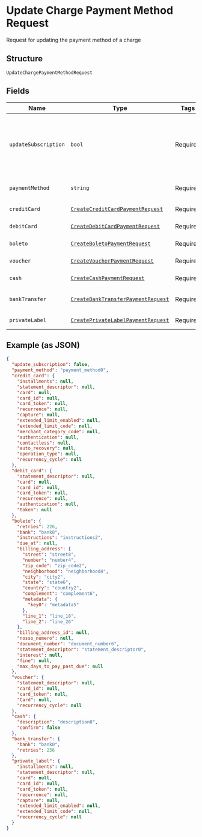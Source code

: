 
# Update Charge Payment Method Request

Request for updating the payment method of a charge

## Structure

`UpdateChargePaymentMethodRequest`

## Fields

| Name | Type | Tags | Description | Getter | Setter |
|  --- | --- | --- | --- | --- | --- |
| `updateSubscription` | `bool` | Required | Indicates if the payment method from the subscription must also be updated | getUpdateSubscription(): bool | setUpdateSubscription(bool updateSubscription): void |
| `paymentMethod` | `string` | Required | The new payment method | getPaymentMethod(): string | setPaymentMethod(string paymentMethod): void |
| `creditCard` | [`CreateCreditCardPaymentRequest`](../../doc/models/create-credit-card-payment-request.md) | Required | Credit card data | getCreditCard(): CreateCreditCardPaymentRequest | setCreditCard(CreateCreditCardPaymentRequest creditCard): void |
| `debitCard` | [`CreateDebitCardPaymentRequest`](../../doc/models/create-debit-card-payment-request.md) | Required | Debit card data | getDebitCard(): CreateDebitCardPaymentRequest | setDebitCard(CreateDebitCardPaymentRequest debitCard): void |
| `boleto` | [`CreateBoletoPaymentRequest`](../../doc/models/create-boleto-payment-request.md) | Required | Boleto data | getBoleto(): CreateBoletoPaymentRequest | setBoleto(CreateBoletoPaymentRequest boleto): void |
| `voucher` | [`CreateVoucherPaymentRequest`](../../doc/models/create-voucher-payment-request.md) | Required | Voucher data | getVoucher(): CreateVoucherPaymentRequest | setVoucher(CreateVoucherPaymentRequest voucher): void |
| `cash` | [`CreateCashPaymentRequest`](../../doc/models/create-cash-payment-request.md) | Required | Cash data | getCash(): CreateCashPaymentRequest | setCash(CreateCashPaymentRequest cash): void |
| `bankTransfer` | [`CreateBankTransferPaymentRequest`](../../doc/models/create-bank-transfer-payment-request.md) | Required | Bank Transfer data | getBankTransfer(): CreateBankTransferPaymentRequest | setBankTransfer(CreateBankTransferPaymentRequest bankTransfer): void |
| `privateLabel` | [`CreatePrivateLabelPaymentRequest`](../../doc/models/create-private-label-payment-request.md) | Required | - | getPrivateLabel(): CreatePrivateLabelPaymentRequest | setPrivateLabel(CreatePrivateLabelPaymentRequest privateLabel): void |

## Example (as JSON)

```json
{
  "update_subscription": false,
  "payment_method": "payment_method0",
  "credit_card": {
    "installments": null,
    "statement_descriptor": null,
    "card": null,
    "card_id": null,
    "card_token": null,
    "recurrence": null,
    "capture": null,
    "extended_limit_enabled": null,
    "extended_limit_code": null,
    "merchant_category_code": null,
    "authentication": null,
    "contactless": null,
    "auto_recovery": null,
    "operation_type": null,
    "recurrency_cycle": null
  },
  "debit_card": {
    "statement_descriptor": null,
    "card": null,
    "card_id": null,
    "card_token": null,
    "recurrence": null,
    "authentication": null,
    "token": null
  },
  "boleto": {
    "retries": 226,
    "bank": "bank8",
    "instructions": "instructions2",
    "due_at": null,
    "billing_address": {
      "street": "street8",
      "number": "number4",
      "zip_code": "zip_code2",
      "neighborhood": "neighborhood4",
      "city": "city2",
      "state": "state6",
      "country": "country2",
      "complement": "complement6",
      "metadata": {
        "key0": "metadata5"
      },
      "line_1": "line_18",
      "line_2": "line_26"
    },
    "billing_address_id": null,
    "nosso_numero": null,
    "document_number": "document_number6",
    "statement_descriptor": "statement_descriptor0",
    "interest": null,
    "fine": null,
    "max_days_to_pay_past_due": null
  },
  "voucher": {
    "statement_descriptor": null,
    "card_id": null,
    "card_token": null,
    "Card": null,
    "recurrency_cycle": null
  },
  "cash": {
    "description": "description0",
    "confirm": false
  },
  "bank_transfer": {
    "bank": "bank0",
    "retries": 236
  },
  "private_label": {
    "installments": null,
    "statement_descriptor": null,
    "card": null,
    "card_id": null,
    "card_token": null,
    "recurrence": null,
    "capture": null,
    "extended_limit_enabled": null,
    "extended_limit_code": null,
    "recurrency_cycle": null
  }
}
```

